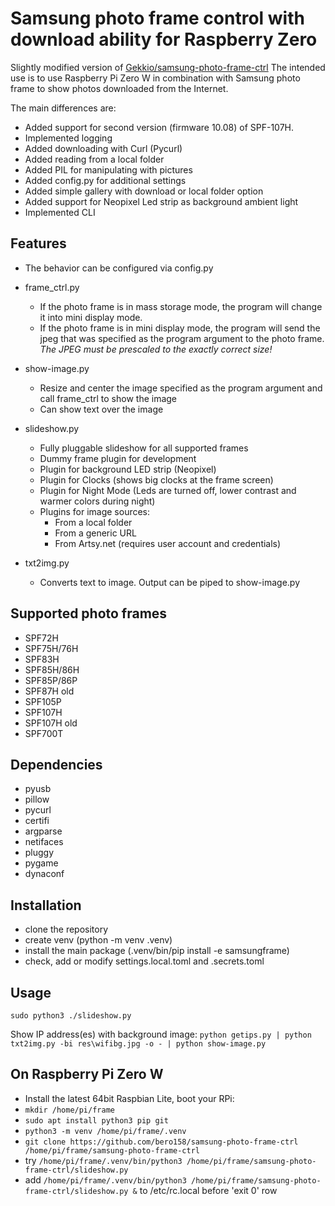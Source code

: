 Samsung photo frame control with download ability for Raspberry Zero
=================

Slightly modified version of [Gekkio/samsung-photo-frame-ctrl](https://github.com/Gekkio/samsung-photo-frame-ctrl)
The intended use is to use Raspberry Pi Zero W in combination with Samsung photo frame to show photos downloaded from the Internet.

The main differences are:
* Added support for second version (firmware 10.08) of SPF-107H.
* Implemented logging
* Added downloading with Curl (Pycurl)
* Added reading from a local folder
* Added PIL for manipulating with pictures
* Added config.py for additional settings
* Added simple gallery with download or local folder option
* Added support for Neopixel Led strip as background ambient light
* Implemented CLI

Features
--------
* The behavior can be configured via config.py
  
* frame_ctrl.py
  * If the photo frame is in mass storage mode, the program will change it into mini display mode.
  * If the photo frame is in mini display mode, the program will send the jpeg that was specified as the program argument to the photo frame. *The JPEG must be prescaled to the exactly correct size!*
    
* show-image.py
  * Resize and center the image specified as the program argument and call frame_ctrl to show the image
  * Can show text over the image
 
* slideshow.py
  * Fully pluggable slideshow for all supported frames
  * Dummy frame plugin for development
  * Plugin for background LED strip (Neopixel)
  * Plugin for Clocks (shows big clocks at the frame screen)
  * Plugin for Night Mode (Leds are turned off, lower contrast and warmer colors during night)
  * Plugins for image sources:
    * From a local folder
    * From a generic URL
    * From Artsy.net (requires user account and credentials)

* txt2img.py 
  * Converts text to image. Output can be piped to show-image.py



Supported photo frames
----------------------

* SPF72H
* SPF75H/76H
* SPF83H
* SPF85H/86H
* SPF85P/86P
* SPF87H old
* SPF105P
* SPF107H
* SPF107H old
* SPF700T

Dependencies
------------

* pyusb
* pillow
* pycurl
* certifi
* argparse
* netifaces
* pluggy
* pygame
* dynaconf

Installation
------------
* clone the repository
* create venv (python -m venv .venv)
* install the main package (.venv/bin/pip install -e samsungframe)
* check, add or modify settings.local.toml and .secrets.toml

Usage
-----

`sudo python3 ./slideshow.py`

Show IP address(es) with background image:
`python getips.py | python txt2img.py -bi res\wifibg.jpg -o - | python show-image.py`

On Raspberry Pi Zero W
-----
* Install the latest 64bit Raspbian Lite, boot your RPi:
* `mkdir /home/pi/frame`
* `sudo apt install python3 pip git`
* `python3 -m venv /home/pi/frame/.venv`
* `git clone https://github.com/bero158/samsung-photo-frame-ctrl /home/pi/frame/samsung-photo-frame-ctrl`
* try `/home/pi/frame/.venv/bin/python3 /home/pi/frame/samsung-photo-frame-ctrl/slideshow.py`
* add `/home/pi/frame/.venv/bin/python3 /home/pi/frame/samsung-photo-frame-ctrl/slideshow.py &` to /etc/rc.local before 'exit 0' row
